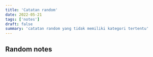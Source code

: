 ```yaml
---
title: 'Catatan random'
date: 2022-05-21
tags: ['notes']
draft: false
summary: 'catatan random yang tidak memiliki kategori tertentu'
---
```


## Random notes
